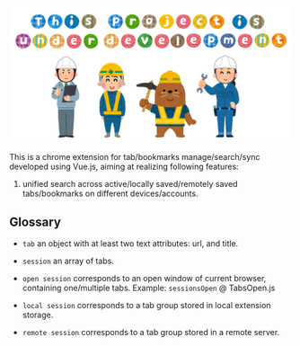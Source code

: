 ![project-under-developement](README/project-under-development.png)

This is a chrome extension for tab/bookmarks manage/search/sync developed using Vue.js, aiming at realizing following features:

1. unified search across active/locally saved/remotely saved tabs/bookmarks on different devices/accounts.


## Glossary


- `tab` an object with at least two text attributes: url, and title.
- `session` an array of tabs.
- `open session` corresponds to an open window of current browser, containing one/multiple tabs. Example: `sessionsOpen` @ TabsOpen.js

- `local session` corresponds to a tab group stored in local extension storage.
- `remote session` corresponds to a tab group stored in a remote server.

